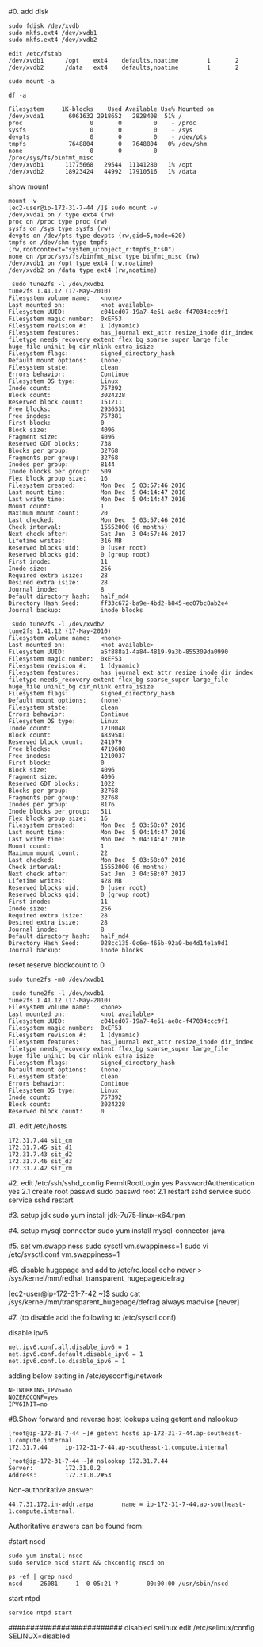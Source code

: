 #0. add disk
```
sudo fdisk /dev/xvdb
sudo mkfs.ext4 /dev/xvdb1
sudo mkfs.ext4 /dev/xvdb2

edit /etc/fstab
/dev/xvdb1      /opt    ext4    defaults,noatime        1       2
/dev/xvdb2      /data   ext4    defaults,noatime        1       2

sudo mount -a

df -a

Filesystem     1K-blocks    Used Available Use% Mounted on
/dev/xvda1       6061632 2918652   2828408  51% /
proc                   0       0         0    - /proc
sysfs                  0       0         0    - /sys
devpts                 0       0         0    - /dev/pts
tmpfs            7648804       0   7648804   0% /dev/shm
none                   0       0         0    - /proc/sys/fs/binfmt_misc
/dev/xvdb1      11775668   29544  11141280   1% /opt
/dev/xvdb2      18923424   44992  17910516   1% /data
```

show mount 
```
mount -v
[ec2-user@ip-172-31-7-44 /]$ sudo mount -v
/dev/xvda1 on / type ext4 (rw)
proc on /proc type proc (rw)
sysfs on /sys type sysfs (rw)
devpts on /dev/pts type devpts (rw,gid=5,mode=620)
tmpfs on /dev/shm type tmpfs (rw,rootcontext="system_u:object_r:tmpfs_t:s0")
none on /proc/sys/fs/binfmt_misc type binfmt_misc (rw)
/dev/xvdb1 on /opt type ext4 (rw,noatime)
/dev/xvdb2 on /data type ext4 (rw,noatime)

 sudo tune2fs -l /dev/xvdb1
tune2fs 1.41.12 (17-May-2010)
Filesystem volume name:   <none>
Last mounted on:          <not available>
Filesystem UUID:          c041ed07-19a7-4e51-ae8c-f47034ccc9f1
Filesystem magic number:  0xEF53
Filesystem revision #:    1 (dynamic)
Filesystem features:      has_journal ext_attr resize_inode dir_index filetype needs_recovery extent flex_bg sparse_super large_file huge_file uninit_bg dir_nlink extra_isize
Filesystem flags:         signed_directory_hash
Default mount options:    (none)
Filesystem state:         clean
Errors behavior:          Continue
Filesystem OS type:       Linux
Inode count:              757392
Block count:              3024228
Reserved block count:     151211
Free blocks:              2936531
Free inodes:              757381
First block:              0
Block size:               4096
Fragment size:            4096
Reserved GDT blocks:      738
Blocks per group:         32768
Fragments per group:      32768
Inodes per group:         8144
Inode blocks per group:   509
Flex block group size:    16
Filesystem created:       Mon Dec  5 03:57:46 2016
Last mount time:          Mon Dec  5 04:14:47 2016
Last write time:          Mon Dec  5 04:14:47 2016
Mount count:              1
Maximum mount count:      20
Last checked:             Mon Dec  5 03:57:46 2016
Check interval:           15552000 (6 months)
Next check after:         Sat Jun  3 04:57:46 2017
Lifetime writes:          316 MB
Reserved blocks uid:      0 (user root)
Reserved blocks gid:      0 (group root)
First inode:              11
Inode size:               256
Required extra isize:     28
Desired extra isize:      28
Journal inode:            8
Default directory hash:   half_md4
Directory Hash Seed:      ff33c672-ba9e-4bd2-b845-ec07bc8ab2e4
Journal backup:           inode blocks

 sudo tune2fs -l /dev/xvdb2
tune2fs 1.41.12 (17-May-2010)
Filesystem volume name:   <none>
Last mounted on:          <not available>
Filesystem UUID:          a5f888a1-4a84-4819-9a3b-855309da0990
Filesystem magic number:  0xEF53
Filesystem revision #:    1 (dynamic)
Filesystem features:      has_journal ext_attr resize_inode dir_index filetype needs_recovery extent flex_bg sparse_super large_file huge_file uninit_bg dir_nlink extra_isize
Filesystem flags:         signed_directory_hash
Default mount options:    (none)
Filesystem state:         clean
Errors behavior:          Continue
Filesystem OS type:       Linux
Inode count:              1210048
Block count:              4839581
Reserved block count:     241979
Free blocks:              4719608
Free inodes:              1210037
First block:              0
Block size:               4096
Fragment size:            4096
Reserved GDT blocks:      1022
Blocks per group:         32768
Fragments per group:      32768
Inodes per group:         8176
Inode blocks per group:   511
Flex block group size:    16
Filesystem created:       Mon Dec  5 03:58:07 2016
Last mount time:          Mon Dec  5 04:14:47 2016
Last write time:          Mon Dec  5 04:14:47 2016
Mount count:              1
Maximum mount count:      22
Last checked:             Mon Dec  5 03:58:07 2016
Check interval:           15552000 (6 months)
Next check after:         Sat Jun  3 04:58:07 2017
Lifetime writes:          428 MB
Reserved blocks uid:      0 (user root)
Reserved blocks gid:      0 (group root)
First inode:              11
Inode size:               256
Required extra isize:     28
Desired extra isize:      28
Journal inode:            8
Default directory hash:   half_md4
Directory Hash Seed:      028cc135-0c6e-465b-92a0-be4d14e1a9d1
Journal backup:           inode blocks
```
reset reserve blockcount to 0
```
sudo tune2fs -m0 /dev/xvdb1

 sudo tune2fs -l /dev/xvdb1
tune2fs 1.41.12 (17-May-2010)
Filesystem volume name:   <none>
Last mounted on:          <not available>
Filesystem UUID:          c041ed07-19a7-4e51-ae8c-f47034ccc9f1
Filesystem magic number:  0xEF53
Filesystem revision #:    1 (dynamic)
Filesystem features:      has_journal ext_attr resize_inode dir_index filetype needs_recovery extent flex_bg sparse_super large_file huge_file uninit_bg dir_nlink extra_isize
Filesystem flags:         signed_directory_hash
Default mount options:    (none)
Filesystem state:         clean
Errors behavior:          Continue
Filesystem OS type:       Linux
Inode count:              757392
Block count:              3024228
Reserved block count:     0
```

#1. edit /etc/hosts
```
172.31.7.44 sit_cm
172.31.7.45 sit_d1
172.31.7.43 sit_d2
172.31.7.46 sit_d3
172.31.7.42 sit_rm
```
#2. edit /etc/ssh/sshd_config
PermitRootLogin yes
PasswordAuthentication yes
2.1 create root passwd
sudo passwd root
2.1 restart sshd service
sudo service sshd restart

#3. setup jdk
sudo yum install jdk-7u75-linux-x64.rpm

#4. setup mysql connector
sudo yum install mysql-connector-java

#5. set vm.swappiness
sudo sysctl vm.swappiness=1
sudo vi /etc/sysctl.conf 
vm.swappiness=1

#6. disable hugepage and add to /etc/rc.local
echo never > /sys/kernel/mm/redhat_transparent_hugepage/defrag

[ec2-user@ip-172-31-7-42 ~]$ sudo cat /sys/kernel/mm/transparent_hugepage/defrag
always madvise [never]

#7. (to disable add the following to /etc/sysctl.conf) 

disable ipv6 
```
net.ipv6.conf.all.disable_ipv6 = 1
net.ipv6.conf.default.disable_ipv6 = 1
net.ipv6.conf.lo.disable_ipv6 = 1  
```
adding below setting in /etc/sysconfig/network
```
NETWORKING_IPV6=no
NOZEROCONF=yes
IPV6INIT=no
```

#8.Show forward and reverse host lookups using getent and nslookup
```
[root@ip-172-31-7-44 ~]# getent hosts ip-172-31-7-44.ap-southeast-1.compute.internal
172.31.7.44     ip-172-31-7-44.ap-southeast-1.compute.internal
```

```
[root@ip-172-31-7-44 ~]# nslookup 172.31.7.44
Server:         172.31.0.2
Address:        172.31.0.2#53
```
Non-authoritative answer:
```
44.7.31.172.in-addr.arpa        name = ip-172-31-7-44.ap-southeast-1.compute.internal.
```
Authoritative answers can be found from:

#start nscd
```
sudo yum install nscd
sudo service nscd start && chkconfig nscd on

ps -ef | grep nscd
nscd     26081     1  0 05:21 ?        00:00:00 /usr/sbin/nscd
```
start ntpd
```
service ntpd start
```
##########################
disabled selinux
edit /etc/selinux/config
SELINUX=disabled



